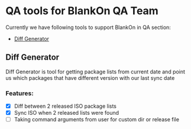 # QA tools for BlankOn QA Team
Currently we have following tools to support BlankOn in QA section:
- [Diff Generator](#diff-generator)
 
## Diff Generator

Diff Generator is tool for getting package lists from current date and point us which packages that have different version with our last sync date

### Features:
- [x] Diff between 2 released ISO package lists
- [x] Sync ISO when 2 released lists were found
- [ ] Taking command arguments from user for custom dir or release file
